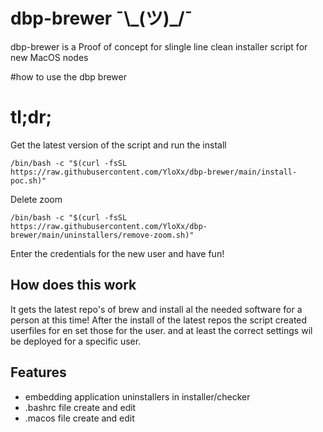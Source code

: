 # dbp-brewer ¯\\\_(ツ)_/¯

dbp-brewer is a Proof of concept for slingle line clean installer script for new MacOS nodes

#how to use the dbp brewer


# tl;dr;

Get the latest version of the script and run the install

    /bin/bash -c "$(curl -fsSL https://raw.githubusercontent.com/YloXx/dbp-brewer/main/install-poc.sh)"

Delete zoom

    /bin/bash -c "$(curl -fsSL https://raw.githubusercontent.com/YloXx/dbp-brewer/main/uninstallers/remove-zoom.sh)"
    
Enter the credentials for the new user and have fun!

## How does this work

It gets the latest repo's of brew and install al the needed software for a person at this time!
After the install of the latest repos the script created userfiles for en set those for the user.
and at least the correct settings wil be deployed for a specific user.

## Features
- embedding application uninstallers in installer/checker
- .bashrc file create and edit
- .macos file create and edit
